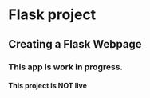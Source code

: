 # Flask project

## Creating a Flask Webpage

### This app is work in progress.

#### This project is NOT live

